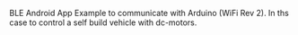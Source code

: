 BLE Android App Example to communicate with Arduino (WiFi Rev 2). In ths case to control a self build vehicle with dc-motors. 
